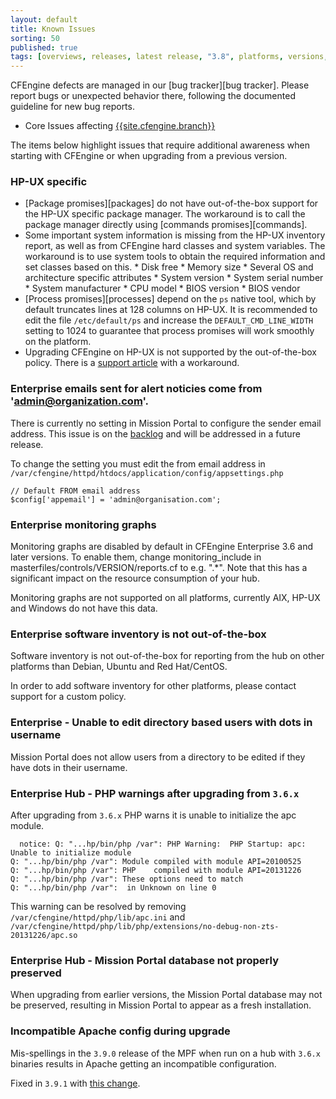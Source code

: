 ```yaml
---
layout: default
title: Known Issues
sorting: 50
published: true
tags: [overviews, releases, latest release, "3.8", platforms, versions, known issues]
---
```


CFEngine defects are managed in our [bug tracker][bug tracker]. Please report
bugs or unexpected behavior there, following the documented guideline for new
bug reports.

* Core Issues affecting [{{site.cfengine.branch}}](https://tracker.mender.io/secure/QuickSearch.jspa?searchString=v:{{site.cfengine.branch}}*)

The items below highlight issues that require additional awareness when starting
with CFEngine or when upgrading from a previous version.

### HP-UX specific

* [Package promises][packages] do not have out-of-the-box support for the HP-UX
  specific package manager. The workaround is to call the package manager
  directly using [commands promises][commands].
* Some important system information is missing from the HP-UX inventory report,
  as well as from CFEngine hard classes and system variables. The workaround is
  to use system tools to obtain the required information and set classes based
  on this.
        * Disk free
        * Memory size
        * Several OS and architecture specific attributes
                * System version
                * System serial number
                * System manufacturer
                * CPU model
                * BIOS version
                * BIOS vendor
* [Process promises][processes] depend on the `ps` native tool, which by
  default truncates lines at 128 columns on HP-UX. It is recommended to edit
  the file `/etc/default/ps` and increase the `DEFAULT_CMD_LINE_WIDTH` setting
  to 1024 to guarantee that process promises will work smoothly on the
  platform.
* Upgrading CFEngine on HP-UX is not supported by the out-of-the-box policy.
  There is a [support article](https://cfengine.zendesk.com/hc/en-us/articles/205454908)
  with a workaround.

### Enterprise emails sent for alert noticies come from 'admin@organization.com'.
There is currently no setting in Mission Portal to configure the sender email
address. This issue is on the [backlog](https://dev.cfengine.com/issues/6726)
and will be addressed in a future release.

To change the setting you must edit the from email address in
`/var/cfengine/httpd/htdocs/application/config/appsettings.php`

```
// Default FROM email address
$config['appemail'] = 'admin@organisation.com';
```

### Enterprise monitoring graphs

Monitoring graphs are disabled by default in CFEngine Enterprise 3.6 and later
versions.  To enable them, change monitoring_include in
masterfiles/controls/VERSION/reports.cf to e.g. ".*".  Note that this has a
significant impact on the resource consumption of your hub.

Monitoring graphs are not supported on all platforms, currently AIX, HP-UX and
Windows do not have this data.

### Enterprise software inventory is not out-of-the-box

Software inventory is not out-of-the-box for reporting from the hub on other
platforms than Debian, Ubuntu and Red Hat/CentOS.

In order to add software inventory for other platforms,
please contact support for a custom policy.

### Enterprise - Unable to edit directory based users with dots in username

Mission Portal does not allow users from a directory to be edited if they have
dots in their username.

### Enterprise Hub - PHP warnings after upgrading from `3.6.x`

After upgrading from `3.6.x` PHP warns it is unable to
initialize the apc module.

```
  notice: Q: "...hp/bin/php /var": PHP Warning:  PHP Startup: apc: Unable to initialize module
Q: "...hp/bin/php /var": Module compiled with module API=20100525
Q: "...hp/bin/php /var": PHP    compiled with module API=20131226
Q: "...hp/bin/php /var": These options need to match
Q: "...hp/bin/php /var":  in Unknown on line 0
```

This warning can be resolved by removing
`/var/cfengine/httpd/php/lib/apc.ini` and
`/var/cfengine/httpd/php/lib/php/extensions/no-debug-non-zts-20131226/apc.so`

### Enterprise Hub - Mission Portal database not properly preserved

When upgrading from earlier versions, the Mission Portal database may not be preserved, resulting
in Mission Portal to appear as a fresh installation.

### Incompatible Apache config during upgrade

Mis-spellings in the `3.9.0` release of the MPF when run on a hub with `3.6.x`
binaries results in Apache getting an incompatible configuration.

Fixed in `3.9.1` with [this change](https://github.com/cfengine/masterfiles/pull/740/files).

